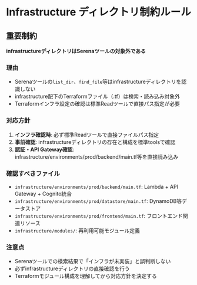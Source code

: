 # Infrastructure ディレクトリ制約ルール

## 重要制約

**infrastructureディレクトリはSerenaツールの対象外である**

### 理由
- Serenaツールの`list_dir`、`find_file`等はinfrastructureディレクトリを認識しない
- infrastructure配下のTerraformファイル（.tf）は検索・読み込み対象外
- Terraformインフラ設定の確認は標準Readツールで直接パス指定が必要

### 対応方針
1. **インフラ確認時**: 必ず標準Readツールで直接ファイルパス指定
2. **事前確認**: infrastructureディレクトリの存在と構成を標準toolsで確認
3. **認証・API Gateway確認**: infrastructure/environments/prod/backend/main.tf等を直接読み込み

### 確認すべきファイル
- `infrastructure/environments/prod/backend/main.tf`: Lambda + API Gateway + Cognito統合
- `infrastructure/environments/prod/datastore/main.tf`: DynamoDB等データストア
- `infrastructure/environments/prod/frontend/main.tf`: フロントエンド関連リソース
- `infrastructure/modules/`: 再利用可能モジュール定義

### 注意点
- Serenaツールでの検索結果で「インフラが未実装」と誤判断しない
- 必ずinfrastructureディレクトリの直接確認を行う
- Terraformモジュール構成を理解してから対応方針を決定する